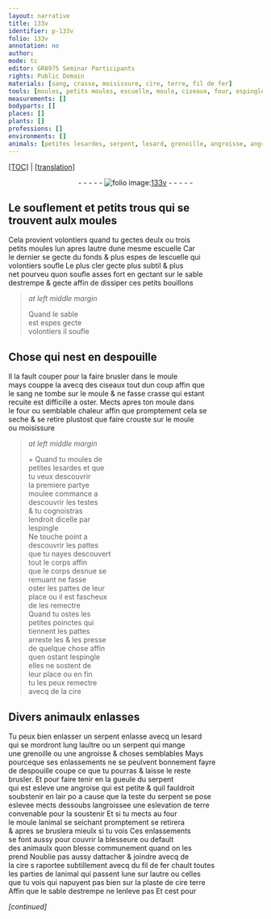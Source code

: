 ```yaml
---
layout: narrative
title: 133v
identifier: p-133v
folio: 133v
annotation: no
author:
mode: tc
editor: GR8975 Seminar Participants
rights: Public Domain
materials: [sang, crasse, moisissure, cire, terre, fil de fer]
tools: [moules, petits moules, escuelle, moule, ciseaux, four, espingle, petites poinctes, fil de fer chault, plaste de cire terre]
measurements: []
bodyparts: []
places: []
plants: []
professions: []
environments: []
animals: [petites lesardes, serpent, lesard, grenoille, angroisse, angroise, angroissee]
---
```


 <p><a href="{{ site.baseurl }}/diplomatic/">[TOC]</a> | <a href="{{ site.baseurl }}/texts/p-133v_tl/" target="_blank">[translation]</a></p><div class="folio" align="center">- - - - - <a href="http://gallica.bnf.fr/ark:/12148/btv1b10500001g/f272.image" target="_blank"><img src="https://cu-mkp.github.io/2017-workshop-edition/assets/photo-icon.png" alt="folio image: " style="display:inline-block; margin-bottom:-3px;"/>133v</a> - - - - - </div>  
  

##  Le soufleme<span class="exp">n</span>t et petits trous qui se<br/> trouvent aulx <span class="tl">moules</span>

 
 Cela provient volontiers quand tu gectes deulx ou trois<br/> <span class="tl">petits moules</span> lun apres lautre dune mesme <span class="tl">escuelle</span> Car<br/> le dernier se gecte du fonds & plus espes de l<span class="tl">escuelle</span> qui<br/> volontiers soufle Le plus cler gecte plus subtil & plus<br/> net pourveu quon soufle asses fort en gectant sur le sable<br/> destrempe & gecte affin de dissiper ces petits bouillons
 
> *at left middle margin*
> 
> 
>   Quand le sable<br/> est espes gecte<br/> volontiers il soufle
 
 
  

## Chose qui nest en despouille

 
 Il la fault couper pour la faire brusler dans le <span class="tl">moule</span><br/> mays couppe la avecq des <span class="tl">ciseaux</span> tout dun coup affin que<br/> le <span class="m">sang</span> ne tombe sur le <span class="tl">moule</span> & ne fasse <span class="m">crasse</span> qui estant<br/> recuite est difficille a oster. Mects apres ton <span class="tl">moule</span> dans<br/> le <span class="tl">four</span> ou semblable chaleur affin que promptem<span class="exp">ent</span> cela se<br/> seche & se retire plustost que faire crouste sur le <span class="tl">moule</span><br/> ou <span class="m">moisissure</span>
 
> *at left middle margin*
> 
> 
>   \+ Quand tu moules de<br/> <span class="al">petites lesardes</span> et que<br/> tu veux descouvrir<br/> la premiere partye<br/> moulee commance a<br/> descouvrir les testes<br/> & tu cognoistras<br/> lendroit dicelle par<br/> l<span class="tl">espingle</span><br/> Ne touche point a<br/> descouvrir les pattes<br/> que tu nayes descouvert<br/> tout le corps affin<br/> que le corps desnue se<br/> remuant ne fasse<br/> oster les pattes de leur<br/> place ou il est fascheux<br/> de les remectre<br/> Quand tu ostes les<br/> <span class="tl">petites poinctes</span> qui<br/> tiennent les pattes<br/> arreste les & les presse<br/> de quelque chose affin<br/> quen osta<span class="exp">n</span>t l<span class="tl">espingle</span><br/> elles ne sostent de<br/> leur place ou en fin<br/> tu les peux remectre<br/> avecq de la <span class="m">cire</span>
 
 
  

## Divers animaulx enlasses

 
 Tu peux bien enlasser un <span class="al">serpent</span> <span class="del">enlasse</span> avecq un <span class="al">lesard</span><br/> qui se mordront lung laultre ou un <span class="al">serpent</span> qui mange<br/> une <span class="al">grenoille</span> ou une <span class="al">angrois<span class="del">s</span>e</span> & choses semblables Mays<br/> pourceque ses enlassements ne se peulvent bonnement fayre<br/> de despouille coupe ce que tu pourras & laisse le reste<br/> brusler. Et pour faire tenir en la gueule du <span class="al">serpent</span><br/> qui est esleve une <span class="al">angroise</span> qui est petite & quil fauldroit<br/> soubstenir en lair <span class="del">po</span> a cause que la teste du <span class="al">serpent</span> se pose<br/> eslevee mects dessoubs l<span class="al">angrois<span class="del">se</span>e</span> une eslevation de <span class="m">terre</span><br/> convenable pour la soustenir Et si tu mects au <span class="tl">four</span><br/> le <span class="tl">moule</span> lanimal se seichant promptem<span class="exp">ent</span> se retirera<br/> & apres se bruslera mieulx <span class="del">si tu vois</span> Ces enlassem<span class="exp">ents</span><br/> se font aussy pour couvrir la blesseure ou default<br/> des animaulx quon blesse communem<span class="exp">ent</span> quand on les<br/> prend Noublie pas aussy dattacher & joindre avecq de<br/> la <span class="m">cire</span> <span class="del">s</span> raportee subtillem<span class="exp">ent</span> avecq du <span class="tl"><span class="m">fil de fer</span> chault</span> toutes<br/> les parties de lanimal qui passent lune sur lautre ou celles<br/> que tu vois qui napuyent pas bien sur la <span class="tl">plaste de <span class="del"><span class="m">cire</span></span> <span class="m">terre</span></span><br/> Affin que le sable destrempe ne lenleve pas Et cest pour
 
*[continued]*
 
 